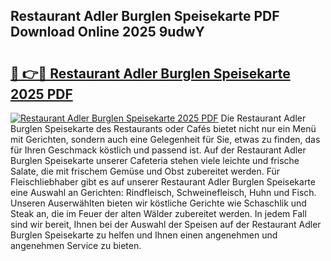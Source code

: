## Restaurant Adler Burglen Speisekarte PDF Download Online 2025 9udwY

# <h2><a href="http://gcb9m2.nevu.top/?p=Restaurant+Adler+Burglen+Speisekarte">🔗 👉🔴 Restaurant Adler Burglen Speisekarte 2025 PDF</a></h2>

[![Restaurant Adler Burglen Speisekarte 2025 PDF](https://i.imgur.com/dBaPXMq.png)](http://gcb9m2.nevu.top/?p=Restaurant+Adler+Burglen+Speisekarte)
Die Restaurant Adler Burglen Speisekarte des Restaurants oder Cafés bietet nicht nur ein Menü mit Gerichten, sondern auch eine Gelegenheit für Sie, etwas zu finden, das für Ihren Geschmack köstlich und passend ist. Auf der Restaurant Adler Burglen Speisekarte unserer Cafeteria stehen viele leichte und frische Salate, die mit frischem Gemüse und Obst zubereitet werden. Für Fleischliebhaber gibt es auf unserer Restaurant Adler Burglen Speisekarte eine Auswahl an Gerichten: Rindfleisch, Schweinefleisch, Huhn und Fisch. Unseren Auserwählten bieten wir köstliche Gerichte wie Schaschlik und Steak an, die im Feuer der alten Wälder zubereitet werden. In jedem Fall sind wir bereit, Ihnen bei der Auswahl der Speisen auf der Restaurant Adler Burglen Speisekarte zu helfen und Ihnen einen angenehmen und angenehmen Service zu bieten.
